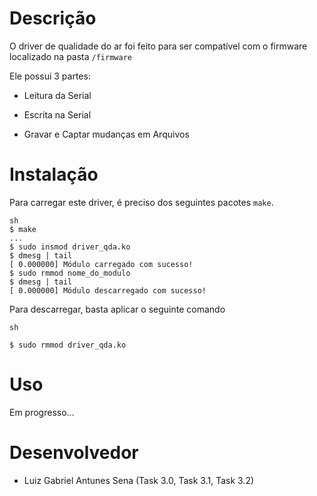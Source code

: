 # Descrição

O driver de qualidade do ar foi feito para ser compatível com o firmware localizado na pasta `/firmware`

Ele possui 3 partes:

* Leitura da Serial

* Escrita na Serial

* Gravar e Captar mudanças em Arquivos



# Instalação

Para carregar este driver, é preciso dos seguintes pacotes `make`.

```
sh
$ make
...
$ sudo insmod driver_qda.ko 
$ dmesg | tail 
[ 0.000000] Módulo carregado com sucesso! 
$ sudo rmmod nome_do_modulo 
$ dmesg | tail 
[ 0.000000] Módulo descarregado com sucesso!
```

Para descarregar, basta aplicar o seguinte comando

```
sh

$ sudo rmmod driver_qda.ko
```


# Uso

Em progresso...

# Desenvolvedor

* Luiz Gabriel Antunes Sena (Task 3.0, Task 3.1, Task 3.2)